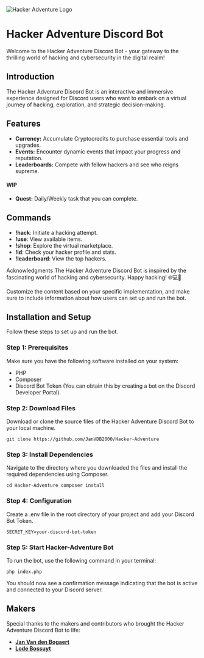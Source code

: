 ![Hacker Adventure Logo](https://cdn.discordapp.com/avatars/1191808146981781676/b73113d869cf13d9206c0f0c7b87b327.png?size=256)
 
 # Hacker Adventure Discord Bot

Welcome to the Hacker Adventure Discord Bot - your gateway to the thrilling world of hacking and cybersecurity in the digital realm!

## Introduction

The Hacker Adventure Discord Bot is an interactive and immersive experience designed for Discord users who want to embark on a virtual journey of hacking, exploration, and strategic decision-making.

## Features

- **Currency:** Accumulate Cryptocredits to purchase essential tools and upgrades.
- **Events:** Encounter dynamic events that impact your progress and reputation.
- **Leaderboards:** Compete with fellow hackers and see who reigns supreme.

#### WIP
- **Quest:** Daily/Weekly task that you can complete.

## Commands
* **!hack**: Initiate a hacking attempt.
* **!use**: View available items.
* **!shop**: Explore the virtual marketplace.
* **!id**: Check your hacker profile and stats.
* **!leaderboard**: View the top hackers.

Acknowledgments
The Hacker Adventure Discord Bot is inspired by the fascinating world of hacking and cybersecurity.
Happy hacking! 🌐💻🔐

Customize the content based on your specific implementation, and make sure to include information about how users can set up and run the bot.

## Installation and Setup
Follow these steps to set up and run the bot.

### Step 1: Prerequisites
Make sure you have the following software installed on your system:

* PHP
* Composer
* Discord Bot Token (You can obtain this by creating a bot on the Discord Developer Portal).

### Step 2: Download Files
Download or clone the source files of the Hacker Adventure Discord Bot to your local machine.

`git clone https://github.com/JanVDB2000/Hacker-Adventure`

### Step 3: Install Dependencies
Navigate to the directory where you downloaded the files and install the required dependencies using Composer.

`cd Hacker-Adventure
composer install`

### Step 4: Configuration
Create a .env file in the root directory of your project and add your Discord Bot Token.


`SECRET_KEY=your-discord-bot-token`

### Step 5: Start Hacker-Adventure Bot
To run the bot, use the following command in your terminal:

`php index.php`

You should now see a confirmation message indicating that the bot is active and connected to your Discord server.

## Makers
Special thanks to the makers and contributors who brought the Hacker Adventure Discord Bot to life:

- **[Jan Van den Bogaert](https://github.com/JanVDB2000)**
- **[Lode Bossuyt](https://github.com/Lodebossuyt)**

